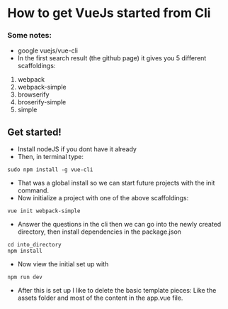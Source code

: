 # How to get VueJs started from Cli
### Some notes:

- google vuejs/vue-cli  
- In the first search result (the github page) it gives you 5 different scaffoldings:

 1. webpack
 2. webpack-simple
 3. browserify
 4. broserify-simple
 5. simple

## Get started!
- Install nodeJS if you dont have it already
- Then, in terminal type:

```
sudo npm install -g vue-cli
```
- That was a global install so we can start future projects with the init command.
- Now initialize a project with one of the above scaffoldings:

```
vue init webpack-simple
```

- Answer the questions in the cli then we can go into the newly created directory, then install dependencies in the package.json

```
cd into_directory
npm install
```

- Now view the initial set up with

```
npm run dev
```

- After this is set up I like to delete the basic template pieces: Like the assets folder and most of the content in the app.vue file.
